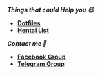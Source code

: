

***Things that could Help you 😉***
- **[Dotfiles](https://github.com/Hblanqueto/The-Sensuals-Dotfiles)**
- **[Hentai List](https://www.youtube.com/watch?v=WQRObrOqXho)**

***Contact me 👥***
- **[Facebook Group](https://www.facebook.com/groups/3401196263237743)**
- **[Telegram Group](https://t.me/XUnixCommunity)**

